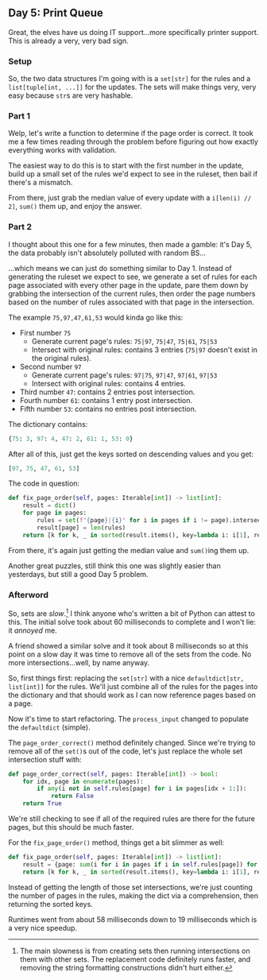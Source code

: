 ## Day 5: Print Queue

Great, the elves have us doing IT support...more specifically printer support.  This is already a very, very bad sign.

### Setup

So, the two data structures I'm going with is a `set[str]` for the rules and a `list[tuple[int, ...]]` for the updates.  The sets will make things very, very easy because `str`s are very hashable.

### Part 1

Welp, let's write a function to determine if the page order is correct.  It took me a few times reading through the problem before figuring out how exactly everything works with validation.

The easiest way to do this is to start with the first number in the update, build up a small set of the rules we'd expect to see in the ruleset, then bail if there's a mismatch.

From there, just grab the median value of every update with a `i[len(i) // 2]`, `sum()` them up, and enjoy the answer.

### Part 2

I thought about this one for a few minutes, then made a gamble: it's Day 5, the data probably isn't absolutely polluted with random BS...

...which means we can just do something similar to Day 1.  Instead of generating the ruleset we expect to see, we generate a set of rules for each page associated with every other page in the update, pare them down by grabbing the intersection of the current rules, then order the page numbers based on the number of rules associated with that page in the intersection.

The example `75,97,47,61,53` would kinda go like this:

- First number `75`
    - Generate current page's rules: `75|97`, `75|47`, `75|61`, `75|53`
    - Intersect with original rules: contains 3 entries (`75|97` doesn't exist in the original rules).
- Second number `97`
    - Generate current page's rules: `97|75`, `97|47`, `97|61`, `97|53`
    - Intersect with original rules: contains 4 entries.
- Third number `47`: contains 2 entries post intersection.
- Fourth number `61`: contains 1 entry post intersection.
- Fifth number `53`: contains no entries post intersection.

The dictionary contains:

```python
{75: 3, 97: 4, 47: 2, 61: 1, 53: 0}
```

After all of this, just get the keys sorted on descending values and you get: 

```python
[97, 75, 47, 61, 53]
```

The code in question:

```python
def fix_page_order(self, pages: Iterable[int]) -> list[int]:
    result = dict()
    for page in pages:
        rules = set(f"{page}|{i}" for i in pages if i != page).intersection(self.rules)
        result[page] = len(rules)
    return [k for k, _ in sorted(result.items(), key=lambda i: i[1], reverse=True)]
```

From there, it's again just getting the median value and `sum()`ing them up.

Another great puzzles, still think this one was slightly easier than yesterdays, but still a good Day 5 problem.

### Afterword

So, sets are _slow_.[^1]  I think anyone who's written a bit of Python can attest to this.  The initial solve took about 60 milliseconds to complete and I won't lie: it _annoyed_ me.

A friend showed a similar solve and it took about 8 milliseconds so at this point on a slow day it was time to remove all of the sets from the code.  No more intersections...well, by name anyway.

So, first things first: replacing the `set[str]` with a nice `defaultdict[str, list[int]]` for the rules.  We'll just combine all of the rules for the pages into the dictionary and that should work as I can now reference pages based on a page.

Now it's time to start refactoring.  The `process_input` changed to populate the `defaultdict` (simple).

The `page_order_correct()` method definitely changed.  Since we're trying to remove all of the `set()`s out of the code, let's just replace the whole set intersection stuff with:

```python
def page_order_correct(self, pages: Iterable[int]) -> bool:
    for idx, page in enumerate(pages):
        if any(i not in self.rules[page] for i in pages[idx + 1:]):
            return False
    return True
```

We're still checking to see if all of the required rules are there for the future pages, but this should be much faster.

For the `fix_page_order()` method, things get a bit slimmer as well:

```python
def fix_page_order(self, pages: Iterable[int]) -> list[int]:
    result = {page: sum(i for i in pages if i in self.rules[page]) for page in pages}
    return [k for k, _ in sorted(result.items(), key=lambda i: i[1], reverse=True)]
```

Instead of getting the length of those set intersections, we're just counting the number of pages in the rules, making the dict via a comprehension, then returning the sorted keys.

Runtimes went from about 58 milliseconds down to 19 milliseconds which is a very nice speedup.

[^1]: The main slowness is from creating sets then running intersections on them with other sets.  The replacement code definitely runs faster, and removing the string formatting constructions didn't hurt either.